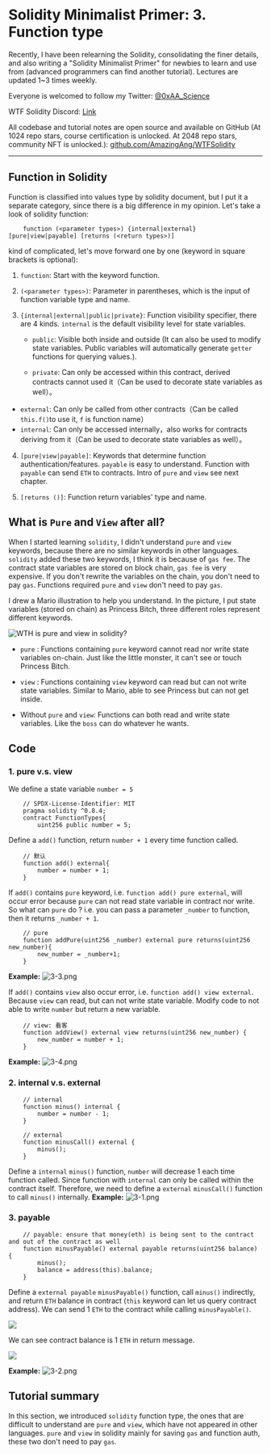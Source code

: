 # Solidity Minimalist Primer: 3. Function type

Recently, I have been relearning the Solidity, consolidating the finer details, and also writing a "Solidity Minimalist Primer" for newbies to learn and use from (advanced programmers can find another tutorial). Lectures are updated 1~3 times weekly.

Everyone is welcomed to follow my Twitter: [@0xAA_Science](https://twitter.com/0xAA_Science)

WTF Solidity Discord: [Link](https://discord.gg/5akcruXrsk)

All codebase and tutorial notes are open source and available on GitHub (At 1024 repo stars, course certification is unlocked. At 2048 repo stars, community NFT is unlocked.): [github.com/AmazingAng/WTFSolidity](https://github.com/AmazingAng/WTFSolidity)

---

## Function in Solidity

Function is classified into values type by solidity document, but I put it a separate category, since there is a big difference in my opinion. Let's take a look of solidity function:

```solidity
    function (<parameter types>) {internal|external} [pure|view|payable] [returns (<return types>)]
```

kind of complicated, let's move forward one by one (keyword in square brackets is optional):

1. `function`: Start with the keyword function.

2. `(<parameter types>)`: Parameter in parentheses, which is the input of function variable type and name.

3. `{internal|external|public|private}`: Function visibility specifier, there are 4 kinds. `internal` is the default visibility level for state variables.

   - `public`: Visible both inside and outside (It can also be used to modify state variables. Public variables will automatically generate `getter` functions for querying values.).

   - `private`: Can only be accessed within this contract, derived contracts cannot used it（Can be used to decorate state variables as well）。

- `external`: Can only be called from other contracts（Can be called `this.f()`to use it, `f` is function name）
- `internal`: Can only be accessed internally，also works for contracts deriving from it（Can be used to decorate state variables as well）。

4. `[pure|view|payable]`: Keywords that determine function authentication/features. `payable` is easy to understand. Function with `payable` can send `ETH` to contracts. Intro of `pure` and `view` see next chapter.

5. `[returns ()]`: Function return variables' type and name.

## What is `Pure` and `View` after all?

When I started learning `solidity`, I didn't understand `pure` and `view` keywords, because there are no similar keywords in other languages. `solidity` added these two keywords, I think it is because of `gas fee`. The contract state variables are stored on block chain, `gas fee` is very expensive. If you don't rewrite the variables on the chain, you don't need to pay `gas`. Functions required `pure` and `view` don't need to pay `gas`.

I drew a Mario illustration to help you understand. In the picture, I put state variables (stored on chain) as Princess Bitch, three different roles represent different keywords.

![WTH is pure and view in solidity?](https://images.mirror-media.xyz/publication-images/1B9kHsTYnDY_QURSWMmPb.png?height=1028&width=1758)

- `pure` : Functions containing `pure` keyword cannot read nor write state variables on-chain. Just like the little monster, it can't see or touch Princess Bitch.

- `view` : Functions containing `view` keyword can read but can not write state variables. Similar to Mario, able to see Princess but can not get inside.

- Without `pure` and `view`: Functions can both read and write state variables. Like the `boss` can do whatever he wants.

## Code

### 1. pure v.s. view

We define a state variable `number = 5`

```solidity
    // SPDX-License-Identifier: MIT
    pragma solidity ^0.8.4;
    contract FunctionTypes{
        uint256 public number = 5;
```

Define a `add()` function, return `number + 1` every time function called.

```solidity
    // 默认
    function add() external{
        number = number + 1;
    }
```

If `add()` contains `pure` keyword, i.e. `function add() pure external`, will occur error because `pure` can not read state variable in contract nor write. So what can `pure` do ? i.e. you can pass a parameter `_number` to function, then it returns `_number + 1`.

```solidity
    // pure
    function addPure(uint256 _number) external pure returns(uint256 new_number){
        new_number = _number+1;
    }
```

**Example:**
![3-3.png](./img/3-3.png)

If `add()` contains `view` also occur error, i.e. `function add() view external`. Because `view` can read, but can not write state variable. Modify code to not able to write `number` but return a new variable.

```solidity
    // view: 看客
    function addView() external view returns(uint256 new_number) {
        new_number = number + 1;
    }
```

**Example:**
![3-4.png](./img/3-4.png)

### 2. internal v.s. external

```solidity
    // internal
    function minus() internal {
        number = number - 1;
    }

    // external
    function minusCall() external {
        minus();
    }
```

Define a `internal` `minus()` function, `number` will decrease 1 each time function called. Since function with `internal` can only be called within the contract itself. Therefore, we need to define a `external` `minusCall()` function to call `minus()` internally.
**Example:**
![3-1.png](./img/3-1.png)

### 3. payable

```solidity
    // payable: ensure that money(eth) is being sent to the contract and out of the contract as well
    function minusPayable() external payable returns(uint256 balance) {
        minus();
        balance = address(this).balance;
    }
```

Define a `external payable` `minusPayable()` function, call `minus()` indirectly, and return `ETH` balance in contract (`this` keyword can let us query contract address). We can send 1 `ETH` to the contract while calling `minusPayable()`.

![](https://images.mirror-media.xyz/publication-images/ETDPN8myq7jFfAL8CUAFt.png?height=148&width=588)

We can see contract balance is 1 `ETH` in return message.

![](https://images.mirror-media.xyz/publication-images/nGZ2pz0MvzgXuKrENJPYf.png?height=128&width=1130)

**Example:**
![3-2.png](./img/3-2.png)

## Tutorial summary

In this section, we introduced `solidity` function type, the ones that are difficult to understand are `pure` and `view`, which have not appeared in other languages. `pure` and `view` in solidity mainly for saving `gas` and function auth, these two don't need to pay `gas`.
